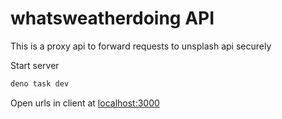 # whatsweatherdoing API

This is a proxy api to forward requests to unsplash api securely

Start server

```bash
deno task dev
```

Open urls in client at [localhost:3000](http://localhost:3000)

